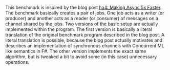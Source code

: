 ﻿This benchmark is inspired by the blog post
[ha4: Making Async 5x Faster](http://t0yv0.blogspot.com/2011/12/making-async-5x-faster.html).
The benchmark basically creates a pair of jobs.  One job acts as a writer (or
producer) and another acts as a reader (or consumer) of messages on a channel
shared by the jobs.  Two versions of the basic setup are actually implemented
within the program.  The first version is basically a literal translation of the
original benchmark program described in the blog post.  A literal translation is
possible, because the blog post actually motivates and describes an
implementation of synchronous channels with Concurrent ML like semantics in F#.
The other version implements the exact same algorithm, but is tweaked a bit to
avoid some (in this case) unnecessary operations.
